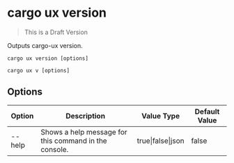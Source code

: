 # cargo ux version

> This is a Draft Version

Outputs cargo-ux version.

```      
cargo ux version [options]
```
```
cargo ux v [options]
```
    
## Options
Option | Description | Value Type | Default Value
-------|-------------|------------|---------------
--help | Shows a help message for this command in the console. | true\|false\|json | false